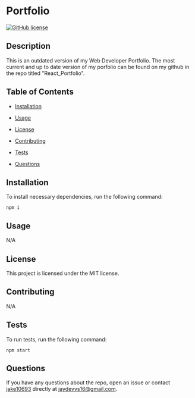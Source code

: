 
# Portfolio
[![GitHub license](https://img.shields.io/badge/license-MIT-blue.svg)](https://github.com/jake10693/portfolio)

## Description

This is an outdated version of my Web Developer Portfolio. The most current and up to date version of my porfolio can be found on my github in the repo titled "React_Portfolio".

## Table of Contents 

* [Installation](#installation)

* [Usage](#usage)

* [License](#license)

* [Contributing](#contributing)

* [Tests](#tests)

* [Questions](#questions)

## Installation

To install necessary dependencies, run the following command:

```
npm i
```

## Usage

N/A

## License

This project is licensed under the MIT license.
  
## Contributing

N/A

## Tests

To run tests, run the following command:

```
npm start
```

## Questions

If you have any questions about the repo, open an issue or contact [jake10693](undefined) directly at jaydevvs16@gmail.com.

